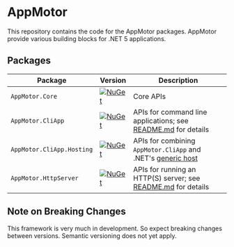 ﻿# AppMotor

This repository contains the code for the AppMotor packages. AppMotor provide various building blocks for .NET 5 applications.

## Packages

| Package                   | Version                                                                                                                           | Description
| ------------------------- | --------------------------------------------------------------------------------------------------------------------------------- | -----------
| `AppMotor.Core`           | [![NuGet](https://img.shields.io/nuget/v/AppMotor.Core.svg)](https://www.nuget.org/packages/AppMotor.Core/)                       | Core APIs
| `AppMotor.CliApp`         | [![NuGet](https://img.shields.io/nuget/v/AppMotor.CliApp.svg)](https://www.nuget.org/packages/AppMotor.CliApp/)                   | APIs for command line applications; see [README.md](src/CliApp/README.md) for details
| `AppMotor.CliApp.Hosting` | [![NuGet](https://img.shields.io/nuget/v/AppMotor.CliApp.Hosting.svg)](https://www.nuget.org/packages/AppMotor.CliApp.Hosting/)   | APIs for combining `AppMotor.CliApp` and .NET's [generic host](https://docs.microsoft.com/en-us/dotnet/core/extensions/generic-host)
| `AppMotor.HttpServer`     | [![NuGet](https://img.shields.io/nuget/v/AppMotor.HttpServer.svg)](https://www.nuget.org/packages/AppMotor.HttpServer/)            | APIs for running an HTTP(S) server; see [README.md](src/AppMotor.HttpServer/README.md) for details

## Note on Breaking Changes

This framework is very much in development. So expect breaking changes between versions. Semantic versioning does not yet apply.
